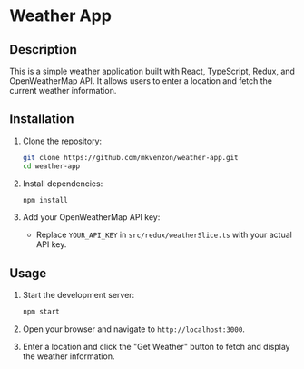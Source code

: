 # Weather App

## Description

This is a simple weather application built with React, TypeScript, Redux, and OpenWeatherMap API. It allows users to enter a location and fetch the current weather information.

## Installation

1. Clone the repository:
    ```bash
    git clone https://github.com/mkvenzon/weather-app.git
    cd weather-app
    ```

2. Install dependencies:
    ```bash
    npm install
    ```

3. Add your OpenWeatherMap API key:
    - Replace `YOUR_API_KEY` in `src/redux/weatherSlice.ts` with your actual API key.

## Usage

1. Start the development server:
    ```bash
    npm start
    ```

2. Open your browser and navigate to `http://localhost:3000`.

3. Enter a location and click the "Get Weather" button to fetch and display the weather information.

